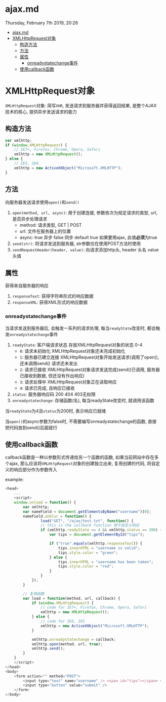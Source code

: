 # ajax.md
Thursday, February 7th 2019, 20:26

<!-- @import "[TOC]" {cmd="toc" depthFrom=1 depthTo=6 orderedList=false} -->
<!-- code_chunk_output -->

* [ajax.md](#ajaxmd)
* [XMLHttpRequest对象](#xmlhttprequest对象)
	* [构造方法](#构造方法)
	* [方法](#方法)
	* [属性](#属性)
		* [onreadystatechange事件](#onreadystatechange事件)
	* [使用callback函数](#使用callback函数)

<!-- /code_chunk_output -->

# XMLHttpRequest对象

`XMLHttpRequest`对象: 简写`XHR`, 发送请求到服务器并获得返回结果, 是整个AJAX技术的核心, 提供异步发送请求的能力

## 构造方法

```js
var xmlhttp;
if (window.XMLHttpRequest) {
    // IE7+, Firefox, Chrome, Opera, Safari
    xmlhttp = new XMLHttpRequest();
} else {
    // IE5, IE6
    xmlhttp = new ActiveXObject("Microsoft.XMLHTTP");
}
```

## 方法

向服务器发送请求使用`open()`和`send()`

1. `open(method, url, async)`: 用于创建连接, 参数依次为规定请求的类型, url, 是否异步处理请求
    * method: 请求类型, GET | POST
    * url: 文件在服务器上的位置
    * async: true 异步 false 同步 default true 如果要用ajax, 此值**必须**为true
2. `send(str)`: 将请求发送到服务器, str参数仅在使用POST方法时使用
3. `sendRequestHeader(header, value)`: 向请求添加http头, header 头名 value 头值

## 属性

获得来自服务器的响应

1. `responseText`: 获得字符串形式的响应数据
2. `responseXML`: 获得XML形式的响应数据

### onreadystatechange事件

当请求发送到服务器后, 会触发一系列的请求处理, 每当`readyState`改变时, 都会触发`onreadystatechange`事件

1. `readyState`: 客户端请求状态 存放XMLHttpRequest对象的状态 0-4
    * `0`: 请求未初始化 XMLHttpRequest对象还未完成初始化
    * `1`: 服务器已建立连接 XMLHttpRequest对象开始发送请求(调用了open(), 还未调用send() 请求还未发出
    * `2`: 请求已接收 XMLHttpRequest对象请求发送完成(send()已调用, 服务器已接收到数据, 但还没有作出响应)
    * `3`: 请求处理中 XMLHttpRequest对象正在读取响应
    * `4`: 请求已完成, 且响应已接收
2. `status`: 服务器响应码 200 404 403无权限
3. `onreadystatechange`: 存储函数(名), 每当readyState改变时, 就调用该函数

当`readyState`为4且`status`为200时, 表示响应已就绪

当`open()`的async参数为false时, 不需要编写onreadystatechange的函数, 直接把代码放到send()后面就行

## 使用callback函数

callback函数是一种以参数形式传递给另一个函数的函数, 如果当前网站中存在多个ajax, 那么应该将`XMLHttpRequest`对象的创建独立出来, 复用创建的代码, 将自定义的响应部分作为参数传入

example:

```js
<head>
	...
	<script>
	window.onload = function() {
		var xmlhttp;
		var nameField = document.getElementsByName("username")[0];
		nameField.onblur = function() {
				load("GET", "/ajax/test.txt", function() {
				// this is the callback function 用于自定义响应
				if (xmlhttp.readyState == 4 && xmlhttp.status == 200) {
					var tips = document.getElementById("tips");

					if ("true".equals(xmlhttp.responseText)) {
						tips.innerHTML = "username is valid";
						tips.style.color = "green";
					} else {
						tips.innerHTML = "username has been taken";
						tips.style.color = "red";
					}
				}
			});
		}

		// 复用函数
		var load = function(method, url, callback) {
			if (window.XMLHttpRequest) {
				// code for IE7+, Firefox, Chrome, Opera, Safari
				xmlhttp = new XMLHttpRequest();
			} else {
				// code for IE6, IE5
				xmlhttp = new ActiveXObject("Microsoft.XMLHTTP");
			}

			xmlhttp.onreadystatechange = callback;
			xmlhttp.open(method, url, true);
			xmlhttp.send();
		}
	}
	</script>
</head>
<body>
	<form action="" method="POST">
		<input type="text" name="username" /> <span id="tips"></span> <br>
		<input type="button" value="submit" />
	</form>
</body>
```
